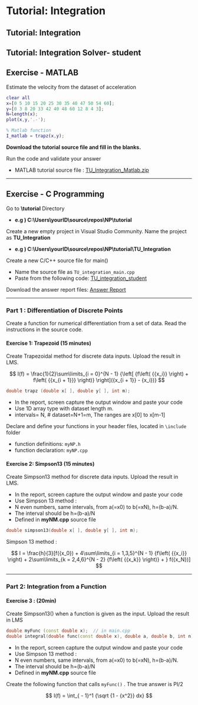 # Tutorial: Integration

## Tutorial: Integration

## Tutorial: Integration Solver- student

## Exercise - MATLAB

Estimate the velocity from the dataset of acceleration

```matlab
clear all
x=[0 5 10 15 20 25 30 35 40 47 50 54 60];
y=[0 3 8 20 33 42 40 48 60 12 8 4 3];
N=length(x);
plot(x,y,'.-');

% Matlab function
I_matlab = trapz(x,y);    
```

**Download the tutorial source file and fill in the blanks.**

Run the code and validate your answer

* MATLAB tutorial source file : [TU\_Integration\_Matlab.zip](https://github.com/ykkimhgu/NumericalProg-student/blob/main/tutorial/TU\_Integration\_Matlab.zip)

***

## Exercise - C Programming

Go to **\tutorial** Directory

* **e.g ) C:\Users\yourID\source\repos\NP\tutorial**

Create a new empty project in Visual Studio Community. Name the project as **TU\_Integration**

* **e.g ) C:\Users\yourID\source\repos\NP\tutorial\TU\_Integration**

Create a new C/C++ source file for main()

* Name the source file as `TU_integration_main.cpp`
* Paste from the following code: [TU\_integration\_student](https://github.com/ykkimhgu/NumericalProg-student/blob/main/tutorial/TU\_integration\_student.cpp)

Download the answer report files: [Answer Report](https://github.com/ykkimhgu/NumericalProg-student/blob/main/tutorial/TU\_Integration\_Answer\_\_yourName\_ID.docx)

***

### Part 1 : Differentiation of Discrete Points

Create a function for numerical differentiation from a set of data. Read the instructions in the source code.

#### **Exercise 1: Trapezoid (15 minutes)**

Create Trapezoidal method for discrete data inputs. Upload the result in LMS.

$$
I(f) = \frac{1}{2}\sum\limits_{i = 0}^{N - 1} {\left[ {f\left( {{x_i}} \right) + f\left( {{x_{i + 1}}} \right)} \right]({x_{i + 1}} - {x_i})}
$$

```cpp
double trapz (double x[ ], double y[ ], int m);
```

* In the report, screen capture the output window and paste your code
* Use 1D array type with dataset length m.
* intervals= N, # dataset=N+1=m, The ranges are x\[0] to x\[m-1]

Declare and define your functions in your header files, located in `\include` folder

* function definitions: `myNP.h`
* function declaration: `myNP.cpp`

####

#### **Exercise 2: Simpson13 (15 minutes)**

Create Simpson13 method for discrete data inputs. Upload the result in LMS.

* In the report, screen capture the output window and paste your code
* Use Simpson 13 method :
* N even numbers, same intervals, from a(=x0) to b(=xN), h=(b-a)/N.
* The interval should be h=(b-a)/N
* Defined in **myNM.cpp** source file

```cpp
double simpson13(double x[ ], double y[ ], int m);
```

Simpson 13 method :

$$
I = \frac{h}{3}[f({x_0}) + 4\sum\limits_{i = 1,3,5}^{N - 1} {f\left( {{x_i}} \right) + 2\sum\limits_{k = 2,4,6}^{N - 2} {f\left( {{x_k}} \right)} + } f({x_N})]
$$

***

### **Part 2: Integration from a Function**

#### Exercise 3 : (20min)

Create Simpson13() when a function is given as the input. Upload the result in LMS

```cpp
double myFunc (const double x);  // in main.cpp
double integral(double func(const double x), double a, double b, int n);  // in myNM.h
```

* In the report, screen capture the output window and paste your code
* Use Simpson 13 method :
* N even numbers, same intervals, from a(=x0) to b(=xN), h=(b-a)/N.
* The interval should be h=(b-a)/N
* Defined in **myNM.cpp** source file

Create the following function that calls `myFunc()` . The true answer is PI/2

$$
I(f) = \int_{ - 1}^1 {\sqrt {1 - {x^2}} dx}
$$
